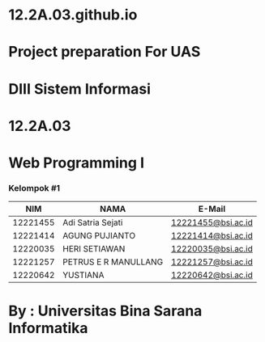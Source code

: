 # 12.2A.03.github.io

# Project preparation For UAS
# DIII Sistem Informasi
# 12.2A.03
# Web Programming I
### Kelompok #1 
NIM      | NAMA                 | E-Mail             |
-------- | -------------------- | ------------------ |
12221455 | Adi Satria Sejati    | 12221455@bsi.ac.id |
12221414 | AGUNG PUJIANTO	      | 12221414@bsi.ac.id |
12220035 | HERI SETIAWAN        | 12220035@bsi.ac.id |
12221257 | PETRUS E R MANULLANG | 12221257@bsi.ac.id |
12220642 | YUSTIANA             | 12220642@bsi.ac.id | ![alt text](https://em-content.zobj.net/source/microsoft-teams/337/woman_1f469.png)

# By : Universitas Bina Sarana Informatika
